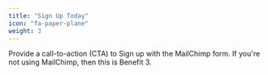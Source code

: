 ```yaml
---
title: "Sign Up Today"
icon: "fa-paper-plane"
weight: 3
---
```

Provide a call-to-action (CTA) to Sign up with the MailChimp form. If you're not using MailChimp, then this is Benefit 3.
